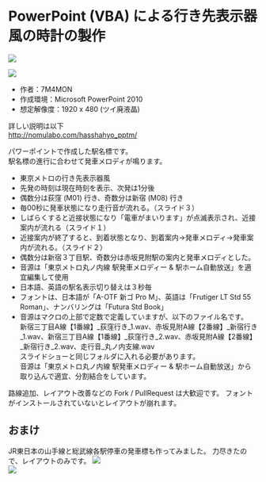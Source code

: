 # PowerPoint (VBA) による行き先表示器風の時計の製作

[![](https://img.youtube.com/vi/BRow4hzXKk0/0.jpg)](https://www.youtube.com/watch?v=BRow4hzXKk0)

![](https://github.com/7m4mon/ekimeihyo/blob/main/metro_hassyahyo_pptm.png)  

* 作者：7M4MON
* 作成環境：Microsoft PowerPoint 2010
* 想定解像度：1920 x 480 (ツイ廃液晶)

詳しい説明は以下  
http://nomulabo.com/hasshahyo_pptm/

パワーポイントで作成した駅名標です。  
駅名標の進行に合わせて発車メロディが鳴ります。  

* 東京メトロの行き先表示器風
* 先発の時刻は現在時刻を表示、次発は1分後
* 偶数分は荻窪 (M01) 行き、奇数分は新宿 (M08) 行き
* 毎00秒に発車状態になり走行音が流れる。（スライド３）
* しばらくすると近接状態になり「電車がまいります」が点滅表示され、近接案内が流れる（スライド１）
* 近接案内が終了すると、到着状態となり、到着案内→発車メロディ→発車案内が流れる。（スライド２）
* 偶数分は新宿３丁目駅、奇数分は赤坂見附駅の案内と発車メロディとした。
* 音源は「東京メトロ丸ノ内線 駅発車メロディー & 駅ホーム自動放送」を適宜編集して使用
* 日本語、英語の駅名表示切り替えは３秒毎
* フォントは、日本語が「A-OTF 新ゴ Pro M」、英語は「Frutiger LT Std 55 Roman」、ナンバリングは「Futura Std Book」
* 音源はマクロの上部で定数で定義していますが、以下のファイル名です。  
新宿三丁目A線【1番線】_荻窪行き_1.wav、赤坂見附A線【2番線】_新宿行き_1.wav、新宿三丁目A線【1番線】_荻窪行き_2.wav、赤坂見附A線【2番線】_新宿行き_2.wav、走行音_丸ノ内支線.wav   
スライドショーと同じフォルダに入れる必要があります。  
音源は「東京メトロ丸ノ内線 駅発車メロディー & 駅ホーム自動放送」から取り込んで適宜、分割結合をしています。


路線追加、レイアウト改善などの Fork / PullRequest は大歓迎です。
フォントがインストールされていないとレイアウトが崩れます。

## おまけ
JR東日本の山手線と総武線各駅停車の発車標も作ってみました。
力尽きたので、レイアウトのみです。
![](https://github.com/7m4mon/ekimeihyo/blob/main/jre_hasshahyo_yamanote.png)  
![](https://github.com/7m4mon/ekimeihyo/blob/main/jre_hasshahyo_sobu_local.png)  
